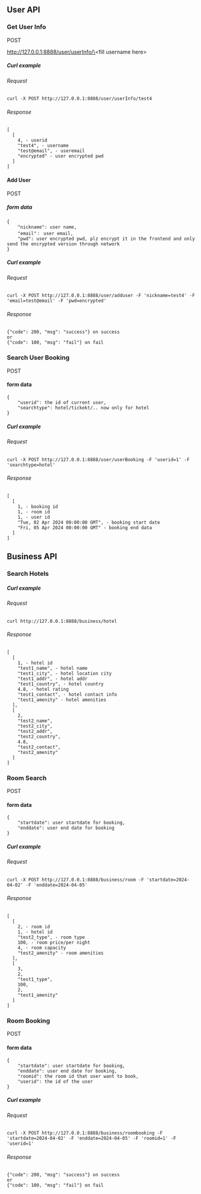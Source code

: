 ## User API

### Get User Info

POST

http://127.0.0.1:8888/user/userInfo/\<fill username here\>

##### Curl example

###### Request

```
curl -X POST http://127.0.0.1:8888/user/userInfo/test4
```

###### Response

```
[
  [
    4, - userid
    "test4", - username
    "test@email", - useremail
    "encrypted" - user encrypted pwd
  ]
]

```

#### Add User

POST

##### form data

```
{
	"nickname": user name,
	"email"： user email,
	"pwd": user encrypted pwd, plz encrypt it in the frontend and only send the encrypted version through network
}
```

##### Curl example

###### Request

```
curl -X POST http://127.0.0.1:8888/user/adduser -F 'nickname=test4' -F 'email=test@email' -F 'pwd=encrypted'
```

###### Response

```
{"code": 200, "msg": "success"} on success
or 
{"code": 100, "msg": "fail"} on fail
```

### Search User Booking

POST

#### form data

```
{
	"userid": the id of current user,
	"searchtype": hotel/tickekt/.. now only for hotel
}
```

##### Curl example

###### Request

```
curl -X POST http://127.0.0.1:8888/user/userBooking -F 'userid=1' -F 'searchtype=hotel'
```

###### Response

```
[
  [
    1, - booking id
    1, - room id
    1, - user id
    "Tue, 02 Apr 2024 00:00:00 GMT", - booking start date
    "Fri, 05 Apr 2024 00:00:00 GMT" - booking end data
  ]
]

```

## Business API

### Search Hotels

##### Curl example

###### Request

```
curl http://127.0.0.1:8888/business/hotel
```

###### Response

```
[
  [
    1, - hotel id
    "test1_name", - hotel name
    "test1_city", - hotel location city
    "test1_addr", - hotel addr
    "test1_country", - hotel country
    4.8, - hotel rating
    "test1_contact", - hotel contact info
    "test1_amenity" - hotel amenities
  ],
  [
    2,
    "test2_name",
    "test2_city",
    "test2_addr",
    "test2_country",
    4.8,
    "test2_contact",
    "test2_amenity"
  ]
]

```

### Room Search

POST

#### form data

```
{
	"startdate": user startdate for booking,
	"enddate": user end date for booking
}
```

##### Curl example

###### Request

```
curl -X POST http://127.0.0.1:8888/business/room -F 'startdate=2024-04-02' -F 'enddate=2024-04-05'
```

###### Response

```
[
  [
    2, - room id
    1, - hotel id
    "test2_type", - room type
    100, - room price/per night
    4, - room capacity
    "test2_amenity" - room amenities
  ],
  [
    3,
    2,
    "test1_type",
    100,
    2,
    "test1_amenity"
  ]
]

```

### Room Booking

POST

#### form data

```
{
	"startdate": user startdate for booking,
	"enddate": user end date for booking,
	"roomid": the room id that user want to book,
	"userid": the id of the user
}
```

##### Curl example

###### Request

```
curl -X POST http://127.0.0.1:8888/business/roombooking -F 'startdate=2024-04-02' -F 'enddate=2024-04-05' -F 'roomid=1' -F 'userid=1'
```

###### Response

```
{"code": 200, "msg": "success"} on success
or 
{"code": 100, "msg": "fail"} on fail
```

